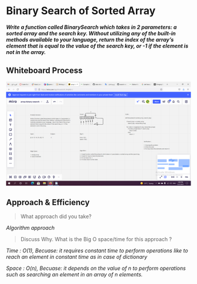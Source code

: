 # Binary Search of Sorted Array

***Write a function called BinarySearch which takes in 2 parameters: a sorted array and the search key. Without utilizing any of the built-in methods available to your language, return the index of the array’s element that is equal to the value of the search key, or -1 if the element is not in the array.*** 

## Whiteboard Process
![Binary Search](array-binary-search.png)

## Approach & Efficiency
> What approach did you take? 

*Algorithm approach* 

 > Discuss Why. What is the Big O space/time for this approach ?  

*Time : O(1), Becuase: it requires constant time to perform operations like to reach an element in constant time as in case of dictionary*

*Space : O(n), Becuase: it depends on the value of n to perform operations such as searching an element in an array of n elements.*